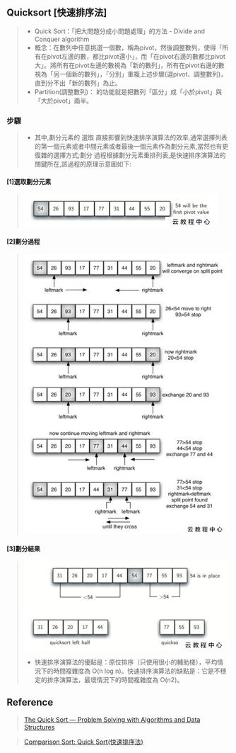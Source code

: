 ## Quicksort [快速排序法]
> * Quick Sort：「把大問題分成小問題處理」的方法 - Divide and Conquer algorithm
> * 概念：在數列中任意挑選一個數，稱為pivot，然後調整數列，使得「所有在pivot左邊的數，都比pivot還小」，而「在pivot右邊的數都比pivot大」。將所有在pivot左邊的數視為「新的數列」，所有在pivot右邊的數視為「另一個新的數列」，「分別」重複上述步驟(選pivot、調整數列)，直到分不出「新的數列」為止。
> * Partition(調整數列)： 的功能就是把數列「區分」成「小於pivot」與「大於pivot」兩半。


### 步驟

> * 其中,劃分元素的 選取 直接影響到快速排序演算法的效率,通常選擇列表的第一個元素或者中間元素或者最後一個元素作為劃分元素,當然也有更復雜的選擇方式;劃分 過程根據劃分元素重排列表,是快速排序演算法的關鍵所在,該過程的原理示意圖如下:
>
#### [1]選取劃分元素
>![image](https://github.com/chenjanice/Data-Structure_2019/blob/master/images/q1.jpg)
#### [2]劃分過程
>![image](https://github.com/chenjanice/Data-Structure_2019/blob/master/images/q2.jpg)
#### [3]劃分結果
>![image](https://github.com/chenjanice/Data-Structure_2019/blob/master/images/q3.jpg)
>* 快速排序演算法的優點是：原位排序（只使用很小的輔助棧），平均情況下的時間複雜度為 O(n log n)。快速排序演算法的缺點是：它是不穩定的排序演算法，最壞情況下的時間複雜度為 O(n2)。


## Reference
> [The Quick Sort — Problem Solving with Algorithms and Data Structures](http://alrightchiu.github.io/SecondRound/comparison-sort-quick-sortkuai-su-pai-xu-fa.html)

> [Comparison Sort: Quick Sort(快速排序法)](https://runestone.academy/runestone/books/published/pythonds/SortSearch/TheQuickSort.html)

